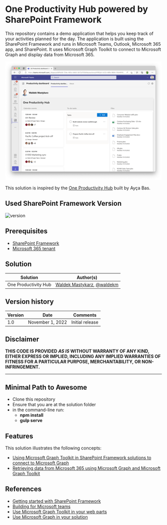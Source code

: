 # One Productivity Hub powered by SharePoint Framework

This repository contains a demo application that helps you keep track of your activities planned for the day. The application is built using the SharePoint Framework and runs in Microsoft Teams, Outlook, Microsoft 365 app, and SharePoint. It uses Microsoft Graph Toolkit to connect to Microsoft Graph and display data from Microsoft 365.

![One Productivity Hub displayed in Microsoft Teams](./assets/screenshot.png)

This solution is inspired by the [One Productivity Hub](https://github.com/OfficeDev/OneProductivityHub-TeamsFx) built by Ayça Bas.

## Used SharePoint Framework Version

![version](https://img.shields.io/badge/version-1.16.0--beta.2-green.svg)

## Prerequisites

- [SharePoint Framework](https://learn.microsoft.com/sharepoint/dev/spfx/set-up-your-development-environment?WT.mc_id=m365-80548-wmastyka)
- [Microsoft 365 tenant](https://learn.microsoft.com/sharepoint/dev/spfx/set-up-your-developer-tenant?WT.mc_id=m365-80548-wmastyka)

## Solution

Solution|Author(s)
--------|---------
One Productivity Hub|[Waldek Mastykarz](https://github.com/waldekmastykarz), [@waldekm](https://twitter.com/waldekm)

## Version history

| Version | Date             | Comments        |
| ------- | ---------------- | --------------- |
| 1.0     | November 1, 2022 | Initial release |

## Disclaimer

**THIS CODE IS PROVIDED _AS IS_ WITHOUT WARRANTY OF ANY KIND, EITHER EXPRESS OR IMPLIED, INCLUDING ANY IMPLIED WARRANTIES OF FITNESS FOR A PARTICULAR PURPOSE, MERCHANTABILITY, OR NON-INFRINGEMENT.**

---

## Minimal Path to Awesome

- Clone this repository
- Ensure that you are at the solution folder
- in the command-line run:
  - **npm install**
  - **gulp serve**

## Features

This solution illustrates the following concepts:

- [Using Microsoft Graph Toolkit in SharePoint Framework solutions to connect to Microsoft Graph](https://learn.microsoft.com/sharepoint/dev/spfx/web-parts/get-started/build-web-part-microsoft-graph-toolkit?WT.mc_id=m365-80548-wmastyka)
- [Retrieving data from Microsoft 365 using Microsoft Graph and Microsoft Graph Toolkit](https://learn.microsoft.com/graph/toolkit/overview?WT.mc_id=m365-80548-wmastyka)

## References

- [Getting started with SharePoint Framework](https://learn.microsoft.com/sharepoint/dev/spfx/set-up-your-developer-tenant?WT.mc_id=m365-80548-wmastyka)
- [Building for Microsoft teams](https://learn.microsoft.com/sharepoint/dev/spfx/build-for-teams-overview?WT.mc_id=m365-80548-wmastyka)
- [Use Microsoft Graph Toolkit in your web parts](https://learn.microsoft.com/sharepoint/dev/spfx/web-parts/get-started/build-web-part-microsoft-graph-toolkit?WT.mc_id=m365-80548-wmastyka)
- [Use Microsoft Graph in your solution](https://learn.microsoft.com/sharepoint/dev/spfx/web-parts/get-started/using-microsoft-graph-apis?WT.mc_id=m365-80548-wmastyka)
